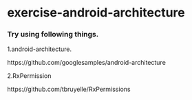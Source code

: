 # exercise-android-architecture


<h3>Try using following things.</h3>

<p>1.android-architecture.</p>
https://github.com/googlesamples/android-architecture

<p>2.RxPermission</p>
https://github.com/tbruyelle/RxPermissions
